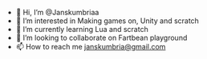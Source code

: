- 👋 Hi, I’m @Janskumbriaa
- 👀 I’m interested in Making games on, Unity and scratch
- 🌱 I’m currently learning Lua and scratch
- 💞️ I’m looking to collaborate on Fartbean playground
- 📫 How to reach me janskumbria@gmail.com

<!---
Janskumbriaa/Janskumbriaa is a ✨ special ✨ repository because its `README.md` (this file) appears on your GitHub profile.
You can click the Preview link to take a look at your changes.
--->
